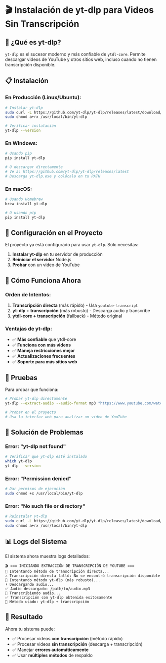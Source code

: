 # 🎬 Instalación de yt-dlp para Videos Sin Transcripción

## 🚀 ¿Qué es yt-dlp?

`yt-dlp` es el sucesor moderno y más confiable de `ytdl-core`. Permite descargar videos de YouTube y otros sitios web, incluso cuando no tienen transcripción disponible.

## 📋 Instalación

### En Producción (Linux/Ubuntu):

```bash
# Instalar yt-dlp
sudo curl -L https://github.com/yt-dlp/yt-dlp/releases/latest/download/yt-dlp -o /usr/local/bin/yt-dlp
sudo chmod a+rx /usr/local/bin/yt-dlp

# Verificar instalación
yt-dlp --version
```

### En Windows:

```bash
# Usando pip
pip install yt-dlp

# O descargar directamente
# Ve a: https://github.com/yt-dlp/yt-dlp/releases/latest
# Descarga yt-dlp.exe y colócalo en tu PATH
```

### En macOS:

```bash
# Usando Homebrew
brew install yt-dlp

# O usando pip
pip install yt-dlp
```

## 🔧 Configuración en el Proyecto

El proyecto ya está configurado para usar `yt-dlp`. Solo necesitas:

1. **Instalar yt-dlp** en tu servidor de producción
2. **Reiniciar el servidor** Node.js
3. **Probar** con un video de YouTube

## 🎯 Cómo Funciona Ahora

### Orden de Intentos:

1. **Transcripción directa** (más rápido) - Usa `youtube-transcript`
2. **yt-dlp + transcripción** (más robusto) - Descarga audio y transcribe
3. **ytdl-core + transcripción** (fallback) - Método original

### Ventajas de yt-dlp:

- ✅ **Más confiable** que ytdl-core
- ✅ **Funciona con más videos**
- ✅ **Maneja restricciones mejor**
- ✅ **Actualizaciones frecuentes**
- ✅ **Soporte para más sitios web**

## 🧪 Pruebas

Para probar que funciona:

```bash
# Probar yt-dlp directamente
yt-dlp --extract-audio --audio-format mp3 "https://www.youtube.com/watch?v=VIDEO_ID"

# Probar en el proyecto
# Usa la interfaz web para analizar un video de YouTube
```

## 🚨 Solución de Problemas

### Error: "yt-dlp not found"
```bash
# Verificar que yt-dlp esté instalado
which yt-dlp
yt-dlp --version
```

### Error: "Permission denied"
```bash
# Dar permisos de ejecución
sudo chmod +x /usr/local/bin/yt-dlp
```

### Error: "No such file or directory"
```bash
# Reinstalar yt-dlp
sudo curl -L https://github.com/yt-dlp/yt-dlp/releases/latest/download/yt-dlp -o /usr/local/bin/yt-dlp
sudo chmod a+rx /usr/local/bin/yt-dlp
```

## 📊 Logs del Sistema

El sistema ahora muestra logs detallados:

```
🎬 === INICIANDO EXTRACCIÓN DE TRANSCRIPCIÓN DE YOUTUBE ===
🔄 Intentando método de transcripción directa...
⚠️ Transcripción directa falló: No se encontró transcripción disponible
🔄 Intentando método yt-dlp (más robusto)...
⬇️ Descargando audio...
✅ Audio descargado: /path/to/audio.mp3
🎤 Transcribiendo audio...
✅ Transcripción con yt-dlp obtenida exitosamente
🔧 Método usado: yt-dlp + transcripción
```

## 🎉 Resultado

Ahora tu sistema puede:
- ✅ Procesar videos **con transcripción** (método rápido)
- ✅ Procesar videos **sin transcripción** (descarga + transcripción)
- ✅ Manejar **errores automáticamente**
- ✅ Usar **múltiples métodos** de respaldo
